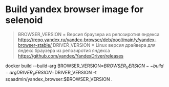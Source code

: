 # Build yandex browser image for selenoid

> BROWSER_VERSION = Версия браузера из репозиротия яндекса https://repo.yandex.ru/yandex-browser/deb/pool/main/y/yandex-browser-stable/
> DRIVER_VERSION = Linux версия драйвера для яндекс браузера из репозиротия яндекса https://github.com/yandex/YandexDriver/releases

docker build --build-arg BROWSER_VERSION=$BROWSER_VERSION --build-arg DRIVER_VERSION=$DRIVER_VERSION -t sqaadmin/yandex_browser:$BROWSER_VERSION .
